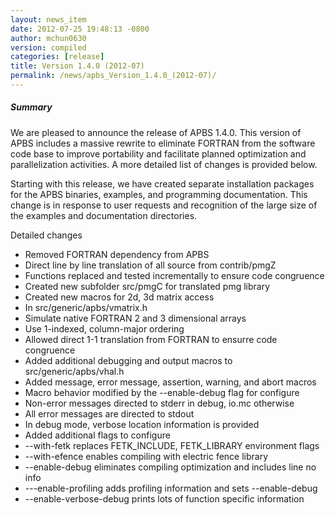 ```yaml
---
layout: news_item
date: 2012-07-25 19:48:13 -0800
author: mchun0630
version: compiled
categories: [release]
title: Version 1.4.0 (2012-07)
permalink: /news/apbs_Version_1.4.0_(2012-07)/
---
```



<h5>Summary</h5>

<p>We are pleased to announce the release of APBS 1.4.0. This version of APBS includes a massive rewrite to eliminate FORTRAN from the software code base to improve portability and facilitate planned optimization and parallelization activities. A more detailed list of changes is provided below.</p>
<p>Starting with this release, we have created separate installation packages for the APBS binaries, examples, and programming documentation. This change is in response to user requests and recognition of the large size of the examples and documentation directories.</p>

Detailed changes

<ul>
<li>Removed FORTRAN dependency from APBS</li>
<li>Direct line by line translation of all source from contrib/pmgZ</li>
<li>Functions replaced and tested incrementally to ensure code congruence</li>
<li>Created new subfolder src/pmgC for translated pmg library</li>
<li>Created new macros for 2d, 3d matrix access</li>
<li>In src/generic/apbs/vmatrix.h</li>
<li>Simulate native FORTRAN 2 and 3 dimensional arrays</li>
<li>Use 1-indexed, column-major ordering</li>
<li>Allowed direct 1-1 translation from FORTRAN to ensurre code congruence</li>
<li>Added additional debugging and output macros to src/generic/apbs/vhal.h</li>
<li>Added message, error message, assertion, warning, and abort macros</li>
<li>Macro behavior modified by the --enable-debug flag for configure</li>
<li>Non-error messages directed to stderr in debug, io.mc otherwise</li>
<li>All error messages are directed to stdout</li>
 <li>In debug mode, verbose location information is provided</li>
<li>Added additional flags to configure</li>
<li>--with-fetk replaces FETK_INCLUDE, FETK_LIBRARY environment flags</li>
<li>--with-efence enables compiling with electric fence library</li>
<li>--enable-debug eliminates compiling optimization and includes line no info</li>
<li>---enable-profiling adds profiling information and sets --enable-debug</li>
<li>--enable-verbose-debug prints lots of function specific information</li>
</ul>

